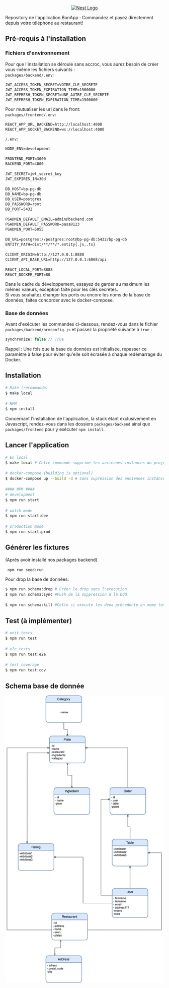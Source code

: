 <p align="center">
  <a href="http://nestjs.com/" target="blank"><img src="https://nestjs.com/img/logo_text.svg" width="320" alt="Nest Logo" /></a>
</p>

Repository de l'application BonApp : Commandez et payez directement depuis votre téléphone au restaurant!

## Pré-requis à l'installation

### Fichiers d'environnement

Pour que l'installation se déroule sans accroc, vous aurez besoin de créer vous-même les fichiers suivants :  
```packages/backend/.env```:

```
JWT_ACCESS_TOKEN_SECRET=VOTRE_CLE_SECRETE
JWT_ACCESS_TOKEN_EXPIRATION_TIME=1500000
JWT_REFRESH_TOKEN_SECRET=UNE_AUTRE_CLE_SECRETE
JWT_REFRESH_TOKEN_EXPIRATION_TIME=1500000
```


Pour mutualiser les url dans le front:  
```packages/frontend/.env```:

```
REACT_APP_URL_BACKEND=http://localhost:4000
REACT_APP_SOCKET_BACKEND=ws://localhost:4000
```



```/.env```:

```
NODE_ENV=development

FRONTEND_PORT=3000
BACKEND_PORT=4000

JWT_SECRET=jwt_secret_key
JWT_EXPIRES_IN=30d

DB_HOST=bp-pg-db
DB_NAME=bp-pg-db
DB_USER=postgres
DB_PASSWORD=root
DB_PORT=5432

PGADMIN_DEFAULT_EMAIL=admin@backend.com
PGADMIN_DEFAULT_PASSWORD=pass@123
PGADMIN_PORT=5055

DB_URL=postgres://postgres:root@bp-pg-db:5432/bp-pg-db
ENTITY_PATH=dist/**/**/*.entity{.js,.ts}

CLIENT_ORIGIN=http://127.0.0.1:8888
CLIENT_API_BASE_URL=http://127.0.0.1:6868/api

REACT_LOCAL_PORT=8888
REACT_DOCKER_PORT=80
```

Dans le cadre du développement, essayez de garder au maximum les mêmes valeurs, exception faite pour les clés
secrètes.  
Si vous souhaitez changer les ports ou encore les noms de la base de données, faites concorder avec le docker-compose.

### Base de données

Avant d'exécuter les commandes ci-dessous, rendez-vous dans le fichier ```packages/backend/ormconfig.js```
et passez la propriété suivante à ```true``` :

```javascript
synchronize: false // True
```

Rappel : Une fois que la base de données est initialisée, repasser ce paramètre à false pour éviter qu'elle soit écrasée
à chaque redémarrage du Docker.

## Installation

```bash
# Make (recommandé)
$ make local 

# NPM
$ npm install
```

Concernant l'installation de l'application, la stack étant exclusivement en Javascript, rendez-vous dans les dossiers
```packages/backend``` ainsi que ```packages/frontend``` pour y exécuter ```npm install```.

## Lancer l'application

```bash
# En local
$ make local # Cette commande supprime les anciennes instances du projet et le rebuild.

# docker-compose (building is optional)
$ docker-compose up --build -d # Sans supression des anciennes instances.

#### NPM ####
# development
$ npm run start

# watch mode
$ npm run start:dev

# production mode
$ npm run start:prod
```

## Générer les fixtures

(Après avoir installé nos packages backend)

``` npm run seed:run```

Pour drop la base de données:

```bash
$ npm run schema:drop # Créer le drop sans l'execution
$ npm run schema:sync #Push de la suppression à la bdd

$ npm run schema:kill #Celle ci execute les deux précedente en meme temps
```

## Test (à implémenter)

```bash
# unit tests
$ npm run test

# e2e tests
$ npm run test:e2e

# test coverage
$ npm run test:cov
```
## Schema base de donnée
![alt text](./bdd_bonApp.jpeg)
